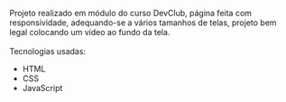 Projeto realizado em módulo do curso DevClub, página feita com responsividade, adequando-se a vários tamanhos de telas, projeto bem legal colocando um vídeo ao fundo da tela.
<br>
<br>
Tecnologias usadas:
* HTML
* CSS
* JavaScript
